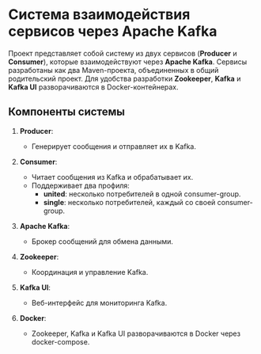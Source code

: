 # Система взаимодействия сервисов через Apache Kafka

Проект представляет собой систему из двух сервисов (**Producer** и **Consumer**), которые взаимодействуют через **Apache Kafka**. Сервисы разработаны как два Maven-проекта, объединенных в общий родительский проект. Для удобства разработки **Zookeeper**, **Kafka** и **Kafka UI** разворачиваются в Docker-контейнерах.

## Компоненты системы

1. **Producer**:
    - Генерирует сообщения и отправляет их в Kafka.

2. **Consumer**:
    - Читает сообщения из Kafka и обрабатывает их.
    - Поддерживает два профиля:
        - **united**: несколько потребителей в одной consumer-group.
        - **single**: несколько потребителей, каждый со своей consumer-group.

3. **Apache Kafka**:
    - Брокер сообщений для обмена данными.

4. **Zookeeper**:
    - Координация и управление Kafka.

5. **Kafka UI**:
    - Веб-интерфейс для мониторинга Kafka.

6. **Docker**:
    - Zookeeper, Kafka и Kafka UI разворачиваются в Docker через docker-compose.
